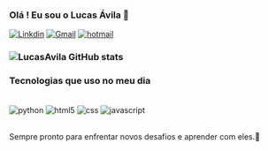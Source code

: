 ### Olá ! Eu sou o Lucas Ávila 👋
[![Linkdin](https://img.shields.io/badge/LinkedIn-0077B5?style=for-the-badge&logo=linkedin&logoColor=white)](https://www.linkedin.com/in/lucasavilaoliveira/)
[![Gmail](https://img.shields.io/badge/Gmail-D14836?style=for-the-badge&logo=gmail&logoColor=white)](mailto:eu.lucasavila@gmail.com)
[![hotmail](	https://img.shields.io/badge/Microsoft_Outlook-0078D4?style=for-the-badge&logo=microsoft-outlook&logoColor=white)](mailto:eu-lucasavila@hotmail.com)

### ![LucasAvila GitHub stats](https://github-readme-stats.vercel.app/api?username=avila-l&show_icons=true&theme=dark)

### Tecnologias que uso no meu dia 

<div style = "display: inline_block"><br/>
    <img align = "center" alt = "python" src="https://img.shields.io/badge/Python-14354C?style=for-the-badge&logo=python&logoColor=white"/>
    <img align = "center" alt = "html5" src="https://img.shields.io/badge/HTML5-E34F26?style=for-the-badge&logo=html5&logoColor=white"/>
    <img align = "center" alt = "css" src="https://img.shields.io/badge/CSS3-1572B6?style=for-the-badge&logo=css3&logoColor=white"/>
    <img align = "center" alt = "javascript" src="https://img.shields.io/badge/JavaScript-323330?style=for-the-badge&logo=javascript&logoColor=F7DF1E"/>
</div></br>

Sempre pronto para enfrentar novos desafios e aprender com eles.🚀
